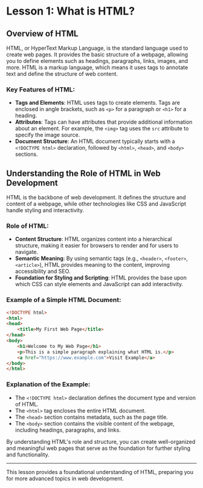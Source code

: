 # Lesson 1: What is HTML?

## Overview of HTML

HTML, or HyperText Markup Language, is the standard language used to create web pages. It provides the basic structure of a webpage, allowing you to define elements such as headings, paragraphs, links, images, and more. HTML is a markup language, which means it uses tags to annotate text and define the structure of web content.

### Key Features of HTML:
- **Tags and Elements**: HTML uses tags to create elements. Tags are enclosed in angle brackets, such as `<p>` for a paragraph or `<h1>` for a heading.
- **Attributes**: Tags can have attributes that provide additional information about an element. For example, the `<img>` tag uses the `src` attribute to specify the image source.
- **Document Structure**: An HTML document typically starts with a `<!DOCTYPE html>` declaration, followed by `<html>`, `<head>`, and `<body>` sections.

## Understanding the Role of HTML in Web Development

HTML is the backbone of web development. It defines the structure and content of a webpage, while other technologies like CSS and JavaScript handle styling and interactivity.

### Role of HTML:
- **Content Structure**: HTML organizes content into a hierarchical structure, making it easier for browsers to render and for users to navigate.
- **Semantic Meaning**: By using semantic tags (e.g., `<header>`, `<footer>`, `<article>`), HTML provides meaning to the content, improving accessibility and SEO.
- **Foundation for Styling and Scripting**: HTML provides the base upon which CSS can style elements and JavaScript can add interactivity.

### Example of a Simple HTML Document:

```html
<!DOCTYPE html>
<html>
<head>
    <title>My First Web Page</title>
</head>
<body>
    <h1>Welcome to My Web Page</h1>
    <p>This is a simple paragraph explaining what HTML is.</p>
    <a href="https://www.example.com">Visit Example</a>
</body>
</html>
```

### Explanation of the Example:
- The `<!DOCTYPE html>` declaration defines the document type and version of HTML.
- The `<html>` tag encloses the entire HTML document.
- The `<head>` section contains metadata, such as the page title.
- The `<body>` section contains the visible content of the webpage, including headings, paragraphs, and links.

By understanding HTML's role and structure, you can create well-organized and meaningful web pages that serve as the foundation for further styling and functionality.

---

This lesson provides a foundational understanding of HTML, preparing you for more advanced topics in web development.